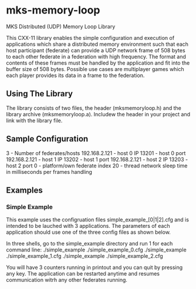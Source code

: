 # mks-memory-loop
MKS Distributed (UDP) Memory Loop Library

This CXX-11 library enables the simple configuration and execution of applications which share a distributed memory environment such that each host participant (federate) can provide a UDP network frame of 508 bytes to each other federate in a federation with high frequency. 
The format and contents of these frames must be handled by the application and fit into the buffer size of 508 bytes. 
Possible use cases are multiplayer games which each player provides its data in a frame to the federation.

## Using The Library
The library consists of two files, the header (mksmemoryloop.h) and the library archive (mksmemoryloop.a). Includew the header in your project and link with the library file.

## Sample Configuration
3               - Number of federates/hosts
192.168.2.121   - host 0 IP
13201           - host 0 port
192.168.2.121   - host 1 IP
13202           - host 1 port
192.168.2.121   - host 2 IP
13203           - host 2 port
0               - platform/own federate index
20              - thread network sleep time in milliseconds per frames handling

## Examples

### Simple Example
This example uses the configruation files simple_example_[0|1|2].cfg and is intended to be lauched with 3 applications. The parameters of each application should use one of the three config files as shown below.

In three shells, go to the simple_example directory and run 1 for each command line:
./simple_example ./simple_example_0.cfg 
./simple_example ./simple_example_1.cfg
./simple_example ./simple_example_2.cfg

You will have 3 counters running in printout and you can quit by pressing any key. The application can be restarted anytime and resumes communication witrh any other federates running.

